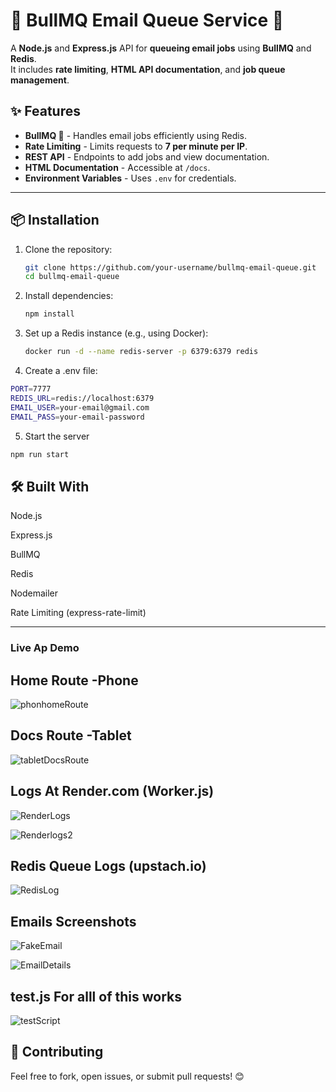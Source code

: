 # 🚀 BullMQ Email Queue Service 🐂

A **Node.js** and **Express.js** API for **queueing email jobs** using **BullMQ** and **Redis**.  
It includes **rate limiting**, **HTML API documentation**, and **job queue management**.

## ✨ Features
- **BullMQ 🐂** - Handles email jobs efficiently using Redis.
- **Rate Limiting** - Limits requests to **7 per minute per IP**.
- **REST API** - Endpoints to add jobs and view documentation.
- **HTML Documentation** - Accessible at `/docs`.
- **Environment Variables** - Uses `.env` for credentials.

---

## 📦 Installation

1. Clone the repository:
   ```sh
   git clone https://github.com/your-username/bullmq-email-queue.git
   cd bullmq-email-queue
   ```

2. Install dependencies:
   ```sh
   npm install
   ```

3. Set up a Redis instance (e.g., using Docker):
   ```sh
   docker run -d --name redis-server -p 6379:6379 redis
   ```
4. Create a .env file:
```sh
PORT=7777
REDIS_URL=redis://localhost:6379
EMAIL_USER=your-email@gmail.com
EMAIL_PASS=your-email-password
``` 

5. Start the server
```sh
npm run start
```

## 🛠 Built With
Node.js

Express.js

BullMQ

Redis

Nodemailer

Rate Limiting (express-rate-limit)

---
###  Live Ap Demo
## Home Route -Phone 
![phonhomeRoute](https://github.com/user-attachments/assets/9025e9c7-b8b1-4e6b-8026-653d51276183)
## Docs Route -Tablet
![tabletDocsRoute](https://github.com/user-attachments/assets/60ce279e-e136-4277-9ff0-183f5cb8bcac)

## Logs At Render.com (Worker.js)
![RenderLogs](https://github.com/user-attachments/assets/e5d3c9b0-0e93-4725-b0e4-c7305e1da088)

![Renderlogs2](https://github.com/user-attachments/assets/b8e06c2d-02c7-4f40-8e22-ff38cdf27b2a)

## Redis Queue Logs (upstach.io)
![RedisLog](https://github.com/user-attachments/assets/2ec8b27e-2dfe-4e71-9860-6d27e571eb59)

## Emails Screenshots
![FakeEmail](https://github.com/user-attachments/assets/d73e4e84-8fd6-4c5b-b655-4a72955c4622)

![EmailDetails](https://github.com/user-attachments/assets/7a86dc17-b03b-468a-a45e-9e609ec255e2)

## test.js For alll of this works

![testScript](https://github.com/user-attachments/assets/a125a696-ede7-4869-8045-5f6b3ab250ec)

## 🙌 Contributing
Feel free to fork, open issues, or submit pull requests! 😊


